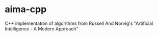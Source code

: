 # aima-cpp
C++ implementation of algorithms from Russell And Norvig's "Artificial Intelligence - A Modern Approach"
